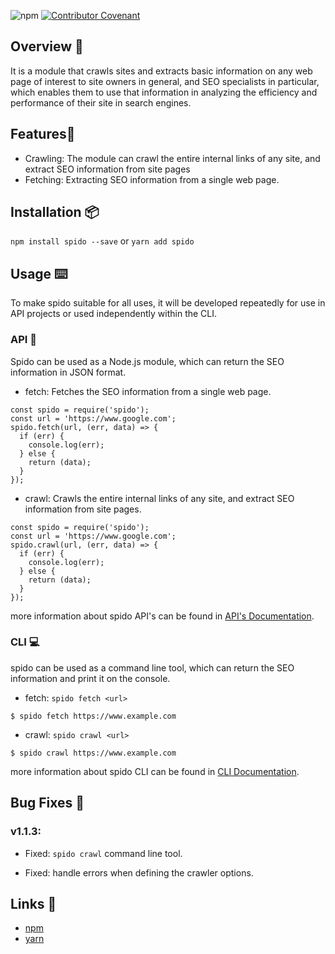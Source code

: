 ![npm](https://img.shields.io/npm/v/spido)
[![Contributor Covenant](https://img.shields.io/badge/Contributor%20Covenant-2.1-4baaaa.svg)](CODE_OF_CONDUCT.md)

## Overview 📝

It is a module that crawls sites and extracts basic information on any web page of interest to site owners in general, and SEO specialists in particular, which enables them to use that information in analyzing the efficiency and performance of their site in search engines.

## Features🥁

- Crawling: The module can crawl the entire internal links of any site, and extract SEO information from site pages
- Fetching: Extracting SEO information from a single web page.

## Installation 📦

`npm install spido --save` or `yarn add spido`

## Usage ⌨️

To make spido suitable for all uses, it will be developed repeatedly for use in API projects or
used independently within the CLI.

### API 📡

Spido can be used as a Node.js module, which can return the SEO information in JSON format.

- fetch: Fetches the SEO information from a single web page.

```
const spido = require('spido');
const url = 'https://www.google.com';
spido.fetch(url, (err, data) => {
  if (err) {
    console.log(err);
  } else {
    return (data);
  }
});
```

- crawl: Crawls the entire internal links of any site, and extract SEO information from site pages.

```
const spido = require('spido');
const url = 'https://www.google.com';
spido.crawl(url, (err, data) => {
  if (err) {
    console.log(err);
  } else {
    return (data);
  }
});
```

more information about spido API's can be found in [API's Documentation](docs/usage/1-api.md).

### CLI 💻

spido can be used as a command line tool, which can return the SEO information and print it on the console.

- fetch: `spido fetch <url>`

```
$ spido fetch https://www.example.com
```

- crawl: `spido crawl <url>`

```
$ spido crawl https://www.example.com
```

more information about spido CLI can be found in [CLI Documentation](docs/usage/2-cli.md).

## Bug Fixes 🐛

### v1.1.3:

- Fixed: `spido crawl` command line tool.

- Fixed: handle errors when defining the crawler options.

## Links 🔗

- [npm](https://www.npmjs.com/package/spido)
- [yarn](https://yarnpkg.com/en/package/spido)
